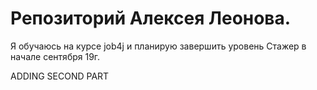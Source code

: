 # Репозиторий Алексея Леонова.

Я обучаюсь на курсе job4j и планирую завершить уровень Стажер в начале сентября 19г.


ADDING SECOND PART
